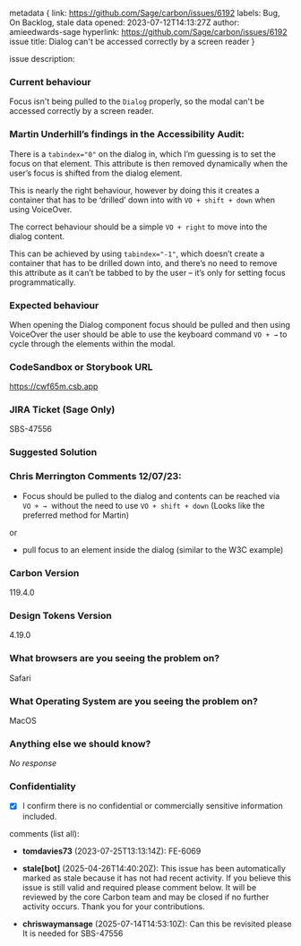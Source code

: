 metadata {
link: https://github.com/Sage/carbon/issues/6192
labels: Bug, On Backlog, stale
data opened: 2023-07-12T14:13:27Z
author: amieedwards-sage
hyperlink: https://github.com/Sage/carbon/issues/6192
issue title: Dialog can't be accessed correctly by a screen reader
}

issue description:
### Current behaviour

Focus isn't being pulled to the `Dialog` properly, so the modal can't be accessed correctly by a screen reader.

### Martin Underhill’s findings in the Accessibility Audit:

There is a `tabindex="0"` on the dialog in, which I’m guessing is to set the focus on that element. This attribute is then removed dynamically when the user’s focus is shifted from the dialog element. 
This is nearly the right behaviour, however by doing this it creates a container that has to be ‘drilled’ down into with `VO + shift + down` when using VoiceOver.

The correct behaviour should be a simple `VO + right` to move into the dialog content.

This can be achieved by using `tabindex="-1"`, which doesn’t create a container that has to be drilled down into, and there’s no need to remove this attribute as it can’t be tabbed to by the user – it’s only for setting focus programmatically.

### Expected behaviour

When opening the Dialog component focus should be pulled and then using VoiceOver the user should be able to use the keyboard command `VO + →` to cycle through the elements within the modal.


### CodeSandbox or Storybook URL

https://cwf65m.csb.app

### JIRA Ticket (Sage Only)

SBS-47556

### Suggested Solution

### Chris Merrington Comments 12/07/23:

- Focus should be pulled to the dialog and contents can be reached via `VO + →`  without the need to use `VO + shift + down` (Looks like the preferred method for Martin)

or

- pull focus to an element inside the dialog (similar to the W3C example)

### Carbon Version

119.4.0

### Design Tokens Version

4.19.0

### What browsers are you seeing the problem on?

Safari

### What Operating System are you seeing the problem on?

MacOS

### Anything else we should know?

_No response_

### Confidentiality

- [X] I confirm there is no confidential or commercially sensitive information included.

comments (list all):
- **tomdavies73** (2023-07-25T13:13:14Z):
  FE-6069

- **stale[bot]** (2025-04-26T14:40:20Z):
  This issue has been automatically marked as stale because it has not had recent activity. If you believe this issue is still valid and required please comment below. It will be reviewed by the core Carbon team and may be closed if no further activity occurs. Thank you for your contributions.


- **chriswaymansage** (2025-07-14T14:53:10Z):
  Can this be revisited please
It is needed for SBS-47556


